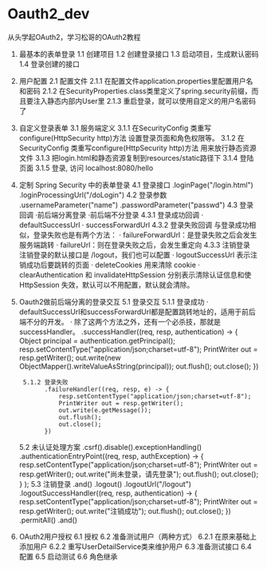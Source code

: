 # Oauth2_dev
从头学起OAuth2，学习松哥的OAuth2教程

1. 最基本的表单登录
    1.1 创建项目
    1.2 创建登录接口
    1.3 启动项目，生成默认密码
    1.4 登录创建的接口

2. 用户配置
    2.1 配置文件
        2.1.1 在配置文件application.properties里配置用户名和密码
        2.1.2 在SecurityProperties.class类里定义了spring.security前缀，而且要注入静态内部内User里
        2.1.3 重启登录，就可以使用自定义的用户名密码了
        
3. 自定义登录表单
    3.1 服务端定义
        3.1.1 在SecurityConfig 类重写configure(HttpSecurity http)方法
              设置登录页面和角色权限等。
        3.1.2 在SecurityConfig 类重写configure(HttpSecurity http)方法
              用来放行静态资源文件
        3.1.3 把login.html和静态资源复制到resources/static路径下
        3.1.4 登陆页面
        3.1.5 登录, 访问 localhost:8080/hello

4. 定制 Spring Security 中的表单登录
    4.1 登录接口
        .loginPage("/login.html")
        .loginProcessingUrl("/doLogin")
    4.2 登录参数
        .usernameParameter("name")
        .passwordParameter("passwd")
    4.3 登录回调
        ·前后端分离登录
        ·前后端不分登录
        4.3.1 登录成功回调
              · defaultSuccessUrl
              · successForwardUrl
        4.3.2 登录失败回调
              与登录成功相似，登录失败也是有两个方法：
              · failureForwardUrl：是登录失败之后会发生服务端跳转
              · failureUrl：则在登录失败之后，会发生重定向
        4.3.3 注销登录
              注销登录的默认接口是 /logout，我们也可以配置
              · logoutSuccessUrl 表示注销成功后要跳转的页面
              · deleteCookies 用来清除 cookie
              · clearAuthentication 和 invalidateHttpSession 分别表示清除认证信息和使 HttpSession 失效，默认可以不用配置，默认就会清除。
              
              
5. Oauth2做前后端分离的登录交互
    5.1 登录交互
        5.1.1 登录成功
              · defaultSuccessUrl和successForwardUrl都是配置跳转地址的，适用于前后端不分的开发。
              · 除了这两个方法之外，还有一个必杀技，那就是 successHandler。
               .successHandler((req, resp, authentication) -> {
                   Object principal = authentication.getPrincipal();
                   resp.setContentType("application/json;charset=utf-8");
                   PrintWriter out = resp.getWriter();
                   out.write(new ObjectMapper().writeValueAsString(principal));
                   out.flush();
                   out.close();
               })            
              
        5.1.2 登录失败
              .failureHandler((req, resp, e) -> {
                  resp.setContentType("application/json;charset=utf-8");
                  PrintWriter out = resp.getWriter();
                  out.write(e.getMessage());
                  out.flush();
                  out.close();
              })  
    5.2 未认证处理方案
        .csrf().disable().exceptionHandling()
        .authenticationEntryPoint((req, resp, authException) -> {
                    resp.setContentType("application/json;charset=utf-8");
                    PrintWriter out = resp.getWriter();
                    out.write("尚未登录，请先登录");
                    out.flush();
                    out.close();
                }
        );
    5.3 注销登录
        .and()
        .logout()
        .logoutUrl("/logout")
        .logoutSuccessHandler((req, resp, authentication) -> {
            resp.setContentType("application/json;charset=utf-8");
            PrintWriter out = resp.getWriter();
            out.write("注销成功");
            out.flush();
            out.close();
        })
        .permitAll()
        .and()


6. OAuth2用户授权
    6.1 授权
    6.2 准备测试用户（两种方式）
        6.2.1 在原来基础上添加用户
        6.2.2 重写UserDetailService类来维护用户
    6.3 准备测试接口
    6.4 配置
    6.5 启动测试
    6.6 角色继承
